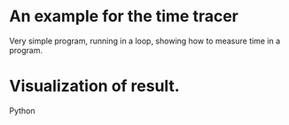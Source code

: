# An example for the time tracer

Very simple program, running in a loop, showing how to measure time in a program.

# Visualization of result.

Python


